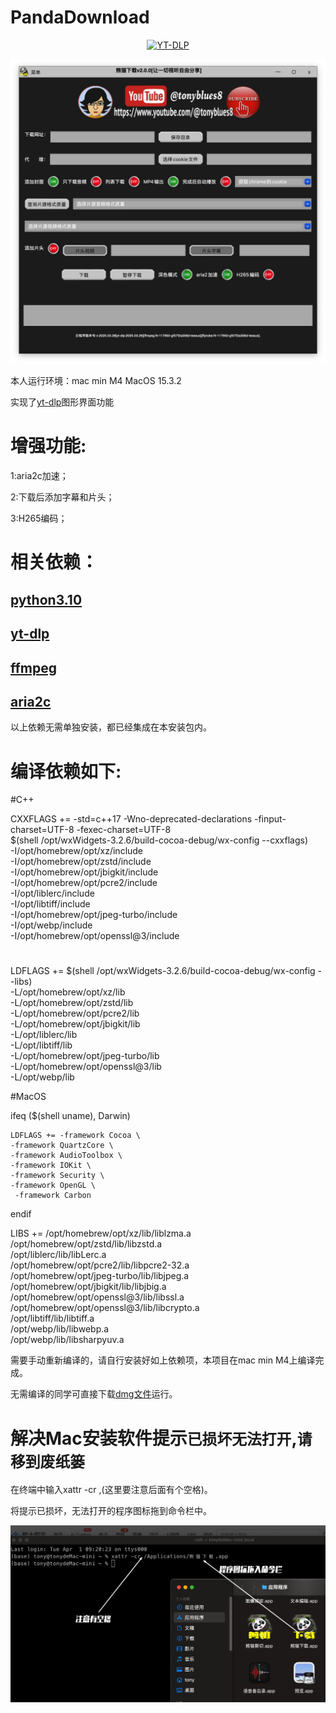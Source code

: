 # PandaDownload
<!-- MANPAGE: BEGIN EXCLUDED SECTION -->
<div align="center">

[![YT-DLP](https://raw.githubusercontent.com/yt-dlp/yt-dlp/master/.github/banner.svg)](#readme)

[![Pandadownload](https://raw.githubusercontent.com/tonyblues8/PandaDownload/refs/heads/main/pic/jp.png)](#readme)

</div>


本人运行环境：mac min M4 MacOS 15.3.2

实现了<a href="https://github.com/yt-dlp/yt-dlp">yt-dlp</a>图形界面功能

# 增强功能:

1:aria2c加速；

2:下载后添加字幕和片头；

3:H265编码；


# 相关依赖：

## <a href="https://www.python.org/">python3.10</a>

## <a href="https://github.com/yt-dlp/yt-dlp">yt-dlp</a>

## <a href="https://github.com/FFmpeg/FFmpeg">ffmpeg</a>

## <a href="https://github.com/aria2/aria2">aria2c</a>


以上依赖无需单独安装，都已经集成在本安装包内。

# 编译依赖如下:

#C++

CXXFLAGS += -std=c++17 -Wno-deprecated-declarations -finput-charset=UTF-8 -fexec-charset=UTF-8 \
            $(shell /opt/wxWidgets-3.2.6/build-cocoa-debug/wx-config --cxxflags) \
            -I/opt/homebrew/opt/xz/include \
            -I/opt/homebrew/opt/zstd/include \
            -I/opt/homebrew/opt/jbigkit/include \
            -I/opt/homebrew/opt/pcre2/include \
            -I/opt/liblerc/include \
            -I/opt/libtiff/include \
            -I/opt/homebrew/opt/jpeg-turbo/include \
            -I/opt/webp/include \
            -I/opt/homebrew/opt/openssl@3/include

#

LDFLAGS += $(shell /opt/wxWidgets-3.2.6/build-cocoa-debug/wx-config --libs) \
           -L/opt/homebrew/opt/xz/lib \
           -L/opt/homebrew/opt/zstd/lib \
           -L/opt/homebrew/opt/pcre2/lib \
           -L/opt/homebrew/opt/jbigkit/lib \
           -L/opt/liblerc/lib \
           -L/opt/libtiff/lib \
           -L/opt/homebrew/opt/jpeg-turbo/lib \
           -L/opt/homebrew/opt/openssl@3/lib \
           -L/opt/webp/lib


#MacOS

ifeq ($(shell uname), Darwin)

    LDFLAGS += -framework Cocoa \
    -framework QuartzCore \
    -framework AudioToolbox \
    -framework IOKit \
    -framework Security \
    -framework OpenGL \
     -framework Carbon

endif


LIBS += /opt/homebrew/opt/xz/lib/liblzma.a \
        /opt/homebrew/opt/zstd/lib/libzstd.a \
        /opt/liblerc/lib/libLerc.a \
        /opt/homebrew/opt/pcre2/lib/libpcre2-32.a \
        /opt/homebrew/opt/jpeg-turbo/lib/libjpeg.a \
        /opt/homebrew/opt/jbigkit/lib/libjbig.a \
        /opt/homebrew/opt/openssl@3/lib/libssl.a \
        /opt/homebrew/opt/openssl@3/lib/libcrypto.a \
        /opt/libtiff/lib/libtiff.a \
        /opt/webp/lib/libwebp.a \
        /opt/webp/lib/libsharpyuv.a

需要手动重新编译的，请自行安装好如上依赖项，本项目在mac min M4上编译完成。

无需编译的同学可直接下载<a href="https://github.com/tonyblues8/PandaDownload/releases">dmg文件</a>运行。


# 解决Mac安装软件提示`已损坏无法打开`,`请移到废纸篓`

在终端中输入xattr -cr ,(这里要注意后面有个空格)。

将提示已损坏，无法打开的程序图标拖到命令栏中。

[![ZPlayer](https://raw.githubusercontent.com/tonyblues8/ZPlayer/refs/heads/main/pic/jp2.png)](#解决Mac安装软件提示`已损坏无法打开`,`请移到废纸篓`)



